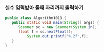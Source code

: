 ### 실수 입력받아 둘째 자리까지 출력하기
```java
public class Algorithm1013 {
   public static void main(String[] args) {
      Scanner sc = new Scanner(System.in);
      float f = sc.nextFloat();
		  System.out.printf("%.2f",f);
   } 
} 
```
